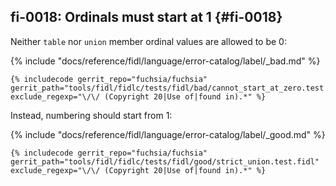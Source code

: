 ## fi-0018: Ordinals must start at 1 {#fi-0018}

Neither `table` nor `union` member ordinal values are allowed to be 0:

{% include "docs/reference/fidl/language/error-catalog/label/_bad.md" %}

```fidl
{% includecode gerrit_repo="fuchsia/fuchsia" gerrit_path="tools/fidl/fidlc/tests/fidl/bad/cannot_start_at_zero.test.fidl" exclude_regexp="\/\/ (Copyright 20|Use of|found in).*" %}
```

Instead, numbering should start from 1:

{% include "docs/reference/fidl/language/error-catalog/label/_good.md" %}

```fidl
{% includecode gerrit_repo="fuchsia/fuchsia" gerrit_path="tools/fidl/fidlc/tests/fidl/good/strict_union.test.fidl" exclude_regexp="\/\/ (Copyright 20|Use of|found in).*" %}
```
